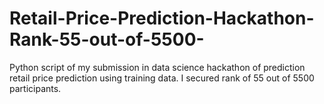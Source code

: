 # Retail-Price-Prediction-Hackathon-Rank-55-out-of-5500-
Python script of my submission in data science hackathon of prediction retail price prediction using training data. I secured rank of 55 out of 5500 participants.
